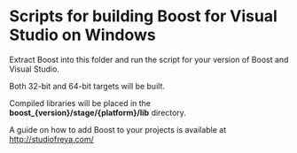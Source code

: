 # Scripts for building Boost for Visual Studio on Windows

Extract Boost into this folder and run the script for your version of Boost and Visual Studio.

Both 32-bit and 64-bit targets will be built.

Compiled libraries will be placed in the **boost_{version}/stage/{platform}/lib** directory.

A guide on how to add Boost to your projects is available at http://studiofreya.com/